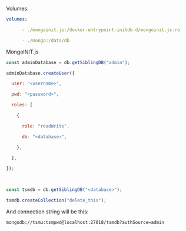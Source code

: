 Volumes:
```yml
volumes:

      - ./mongoinit.js:/docker-entrypoint-initdb.d/mongoinit.js:ro

      - ./mongo:/data/db
```
MongoINIT.js
```js
const adminDatabase = db.getSiblingDB("admin");

adminDatabase.createUser({

  user: "<username>",

  pwd: "<password>",

  roles: [

    {

      role: "readWrite",

      db: "<database>",

    },

  ],

});

  

const tsmdb = db.getSiblingDB("<database>");

tsmdb.createCollection("delete_this");
```

And connection string will be this:
```
mongodb://tsmu:tsmpwd@localhost:27018/tsmdb?authSource=admin
```